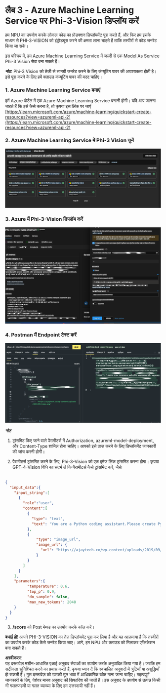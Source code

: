 # **लैब 3 - Azure Machine Learning Service पर Phi-3-Vision डिप्लॉय करें**

हम NPU का उपयोग करके लोकल कोड का प्रोडक्शन डिप्लॉयमेंट पूरा करते हैं, और फिर हम इसके माध्यम से PHI-3-VISION को इंट्रोड्यूस करने की क्षमता लाना चाहते हैं ताकि तस्वीरों से कोड जनरेट किया जा सके।

इस परिचय में, हम Azure Machine Learning Service में जल्दी से एक Model As Service Phi-3 Vision सेवा बना सकते हैं।

***नोट***: Phi-3 Vision को तेज़ी से सामग्री जनरेट करने के लिए कंप्यूटिंग पावर की आवश्यकता होती है। इसे पूरा करने के लिए हमें क्लाउड कंप्यूटिंग पावर की मदद चाहिए।


### **1. Azure Machine Learning Service बनाएं**

हमें Azure पोर्टल में एक Azure Machine Learning Service बनानी होगी। यदि आप जानना चाहते हैं कि इसे कैसे करना है, तो कृपया इस लिंक पर जाएं [https://learn.microsoft.com/azure/machine-learning/quickstart-create-resources?view=azureml-api-2](https://learn.microsoft.com/azure/machine-learning/quickstart-create-resources?view=azureml-api-2)


### **2. Azure Machine Learning Service में Phi-3 Vision चुनें**

![Catalog](../../../../../../../../../translated_images/vison_catalog.e04e9e5f2b6ff115fff30e793e54e617da07251c7b192e1a68e6b050917f45aa.hi.png)


### **3. Azure में Phi-3-Vision डिप्लॉय करें**


![Deploy](../../../../../../../../../translated_images/vision_deploy.c0582d08b5d49675c643f3bedc04ae106957304f3cd4702406fa08bea80ba213.hi.png)


### **4. Postman में Endpoint टेस्ट करें**


![Test](../../../../../../../../../translated_images/vision_test.fb4ff33607077153c7b5dcf37648dc5a9cb550824aeba89963e6b270314fc554.hi.png)


***नोट***

1. ट्रांसमिट किए जाने वाले पैरामीटर्स में Authorization, azureml-model-deployment, और Content-Type शामिल होना चाहिए। आपको इसे प्राप्त करने के लिए डिप्लॉयमेंट जानकारी की जांच करनी होगी।

2. पैरामीटर्स ट्रांसमिट करने के लिए, Phi-3-Vision को एक इमेज लिंक ट्रांसमिट करना होगा। कृपया GPT-4-Vision विधि का संदर्भ लें कि पैरामीटर्स कैसे ट्रांसमिट करें, जैसे

```json

{
  "input_data":{
    "input_string":[
      {
        "role":"user",
        "content":[ 
          {
            "type": "text",
            "text": "You are a Python coding assistant.Please create Python code for image "
          },
          {
              "type": "image_url",
              "image_url": {
                "url": "https://ajaytech.co/wp-content/uploads/2019/09/index.png"
              }
          }
        ]
      }
    ],
    "parameters":{
          "temperature": 0.6,
          "top_p": 0.9,
          "do_sample": false,
          "max_new_tokens": 2048
    }
  }
}

```

3. **/score** को Post मेथड का उपयोग करके कॉल करें।

**बधाई हो**! आपने PHI-3-VISION का तेज़ डिप्लॉयमेंट पूरा कर लिया है और यह आज़माया है कि तस्वीरों का उपयोग करके कोड कैसे जनरेट किया जाए। आगे, हम NPU और क्लाउड को मिलाकर एप्लिकेशन बना सकते हैं।

**अस्वीकरण**:  
यह दस्तावेज़ मशीन-आधारित एआई अनुवाद सेवाओं का उपयोग करके अनुवादित किया गया है। जबकि हम सटीकता सुनिश्चित करने का प्रयास करते हैं, कृपया ध्यान दें कि स्वचालित अनुवादों में त्रुटियाँ या अशुद्धियाँ हो सकती हैं। मूल दस्तावेज़ को उसकी मूल भाषा में आधिकारिक स्रोत माना जाना चाहिए। महत्वपूर्ण जानकारी के लिए, पेशेवर मानव अनुवाद की सिफारिश की जाती है। इस अनुवाद के उपयोग से उत्पन्न किसी भी गलतफहमी या गलत व्याख्या के लिए हम उत्तरदायी नहीं हैं।